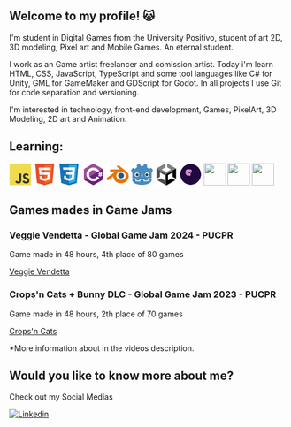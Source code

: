 ## Welcome to my profile! 🐱

I'm student in Digital Games from the University Positivo, student of art 2D, 3D modeling, Pixel art and Mobile Games. An eternal student.

I work as an Game artist freelancer and comission artist. Today i'm learn HTML, CSS, JavaScript, TypeScript and some tool languages like C# for Unity, GML for GameMaker and GDScript for Godot. In all projects I use Git for code separation and versioning.

I'm interested in technology, front-end development, Games, PixelArt, 3D Modeling, 2D art and Animation.

## Learning:

<img loading="lazy" src="https://raw.githubusercontent.com/devicons/devicon/v2.16.0/icons/javascript/javascript-original.svg" width="40" height="40"/> <img loading="lazy" src="https://raw.githubusercontent.com/devicons/devicon/v2.16.0/icons/html5/html5-original.svg" width="40" height="40"/> <img loading="lazy" src="https://raw.githubusercontent.com/devicons/devicon/v2.16.0/icons/css3/css3-original.svg" width="40" height="40"/> <img loading="lazy" src="https://raw.githubusercontent.com/devicons/devicon/v2.16.0/icons/csharp/csharp-original.svg" width="40" height="40"/> <img loading="lazy" src="https://raw.githubusercontent.com/devicons/devicon/v2.16.0/icons/blender/blender-original.svg" width="40" height="40"/> <img loading="lazy" src="https://raw.githubusercontent.com/devicons/devicon/v2.16.0/icons/godot/godot-original.svg" width="40" height="40"/> <img loading="lazy" src="https://raw.githubusercontent.com/devicons/devicon/v2.16.0/icons/unity/unity-original.svg" width="40" height="40"/>
<img loading="lazy" src="https://raw.githubusercontent.com/devicons/devicon/v2.16.0/icons/aftereffects/aftereffects-original.svg" width="40" height="40"/> <img loading="lazy" src="https://cdn-icons-png.flaticon.com/256/5968/5968543.png" width="40" height="40"/> <img loading="lazy" src="https://www.versluis.com/wp-content/uploads/2022/10/MD11-Icon-150x150@2x.png" width="40" height="40"/> <img loading="lazy" src="https://cdn.icon-icons.com/icons2/195/PNG/256/ZBrush_23469.png" width="40" height="40"/>

## Games mades in Game Jams

### Veggie Vendetta - Global Game Jam 2024 - PUCPR
Game made in 48 hours, 4th place of 80 games

[Veggie Vendetta](https://www.youtube.com/watch?v=wmhCgY5HVh4)

### Crops'n Cats + Bunny DLC - Global Game Jam 2023 - PUCPR
Game made in 48 hours, 2th place of 70 games

[Crops'n Cats](https://www.youtube.com/watch?v=L5U48_HFYoo)

*More information about in the videos description.

## Would you like to know more about me?
Check out my Social Medias

[![Linkedin](https://img.shields.io/badge/LinkedIn-0077B5?style=for-the-badge&logo=linkedin&logoColor=white)](https://www.linkedin.com/in/kimberllyhapuque/)
